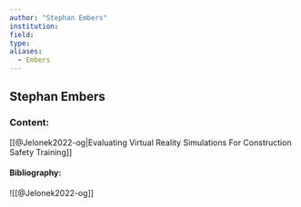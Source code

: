 ```yaml
---
author: "Stephan Embers"
institution:
field:
type:
aliases:
  - Embers
---
```


## Stephan Embers

### Content:
[[@Jelonek2022-og|Evaluating Virtual Reality Simulations For Construction Safety Training]]

#### Bibliography:

![[@Jelonek2022-og]]